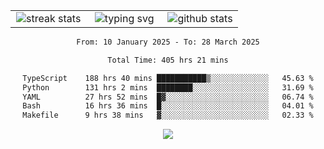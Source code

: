 <div align="center">
  <table style="border: none;" border="0" cellspacing="0" cellpadding="0">
    <tr>
      <td align="center" width="33%">
        <img src="https://github-readme-streak-stats.herokuapp.com/?user=kurtismassey&theme=tokyonight&hide_border=true" alt="streak stats" />
      </td>
      <td align="center" width="33%">
        <img src="https://readme-typing-svg.herokuapp.com/?font=Fira+Code&weight=600&size=15&duration=4000&pause=1000&color=00FF00&center=true&vCenter=true&random=false&width=150&lines=Hey%2C+I%27m+Kurtis!" alt="typing svg" />
      </td>
      <td align="center" width="33%">
        <img src="https://github-readme-stats.vercel.app/api?username=kurtismassey&show_icons=true&theme=tokyonight&hide_title=true" alt="github stats" />
      </td>
    </tr>
  </table>
</div>
<div align="center">

<!--START_SECTION:waka-->

```txt
From: 10 January 2025 - To: 28 March 2025

Total Time: 405 hrs 21 mins

TypeScript    188 hrs 40 mins ███████████▒░░░░░░░░░░░░░   45.63 %
Python        131 hrs 2 mins  ████████░░░░░░░░░░░░░░░░░   31.69 %
YAML          27 hrs 52 mins  █▓░░░░░░░░░░░░░░░░░░░░░░░   06.74 %
Bash          16 hrs 36 mins  █░░░░░░░░░░░░░░░░░░░░░░░░   04.01 %
Makefile      9 hrs 38 mins   ▓░░░░░░░░░░░░░░░░░░░░░░░░   02.33 %
```

<!--END_SECTION:waka-->

  <img src="https://github-readme-activity-graph.vercel.app/graph?username=kurtismassey&theme=tokyo-night&hide_border=true&custom_title=Contribution%20Graph" />

</div>